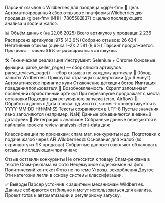 Парсинг отзывов с Wildberries для продавца «giper-fm»
🎯 Цель
Автоматизированный сбор отзывов с платформы Wildberries для продавца «giper-fm» (ИНН: 7805582837) с целью последующего анализа и подачи жалоб.

📊 Объём данных (на 22.06.2025)
Всего артикулов у продавца: 2 236
Распарсено артикулов: 975 (43,6%)
Собрано отзывов: 26 634
Негативные отзывы (оценка 1–2): 2 281 (8,6%)
Парсинг продолжается. Прогресс — около 85% от распарсенных артикулов.

🛠️ Техническая реализация
Инструмент: Selenium + Chrome
Основные функции:
parse_seller_page() — сбор списка артикулов
parse_reviews_page() — сбор отзывов по каждому артикулу
🔐 Обход защиты Wildberries:
Прокрутка страницы с задержками (до 6 минут)
Автоматическое принятие куки
Отключение детекции ботов
Имитация поведения пользователя
🔄 Возобновляемость:
Скрипт запоминает последний обработанный артикул
При перезапуске продолжает с места остановки
Подходит для регулярного запуска (cron, Airflow)
🧹 Обработка данных
Дата отзыва: дд.мм.гггг, чч:мм → конвертируется в YYYY-MM-DD HH:MM:SS
Тексты сохраняются в UTF-8
Пустые значения явно заполняются (например, NaN)
Данные объединяются в единый датафрейм
📂 Интеграция с анализом
Собранные данные передаются в пайплайн проекта review-analysis-client-data для:

Классификации по признакам: спам, мат, конкуренты и др.
Подготовки к подаче жалоб через API Wildberries
⚖️ Основания для жалоб (по скриншоту из ЛК продавца)
Собранные данные позволяют обжаловать отзывы по следующим причинам:

Отзыв оставили конкуренты
Не относится к товару
Спам-реклама в тексте
Спам-реклама на фото
Нецензурное содержимое на фото
Политический контекст
Фото не по теме
Угрозы, оскорбления
Другое
Эти категории легли в основу системы классификации.

✅ Выводы
Парсер устойчив к защитным механизмам Wildberries.
Данные собираются стабильно и могут использоваться для анализа.
Проект готов к автоматизации и регулярному запуску.